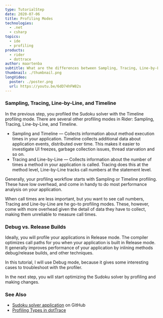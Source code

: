 ```yaml
---
type: TutorialStep
date: 2020-07-06
title: Profiling Modes
technologies:
  - .net
  - csharp
topics:
  - ide
  - profiling
products:
  - rider
  - dottrace
author: maartenba
subtitle: What are the differences between Sampling, Tracing, Line-by-Line, and Timeline profiling?
thumbnail: ./thumbnail.png
longVideo:
  poster: ./poster.png
  url: https://youtu.be/6dD74hFW82s
---
```


### Sampling, Tracing, Line-by-Line, and Timeline

In the previous step, you profiled the Sudoku solver with the Timeline profiling mode. There are several other profiling modes in Rider: Sampling, Tracing, Line-by-Line, and Timeline.

* Sampling and Timeline — Collects information about method execution times in your application. Timeline collects additional data about application events, distributed over time. This makes it easier to investigate UI freezes, garbage collection issues, thread starvation and so on.
* Tracing and Line-by-Line — Collects information about the number of times a method in your application is called. Tracing does this at the method level, Line-by-Line tracks call numbers at the statement level.

Generally, your profiling workflow starts with Sampling or Timeline profiling. These have low overhead, and come in handy to do most performance analysis on your application.

When call times are less important, but you want to see call numbers, Tracing and Line-by-Line are he go-to profiling modes. These, however, come with more overhead given the detail of data they have to collect, making them unreliable to measure call times.

### Debug vs. Release Builds

Ideally, you will profile your applications in Release mode. The compiler optimizes call paths for you when your application is built in Release mode. It generally improves performance of your application by inlining methods debug/release builds, and other techniques.

In this tutorial, I will use Debug mode, because it gives some interesting cases to troubleshoot with the profiler.

In the next step, you will start optimizing the Sudoku solver by profiling and making changes.

### See Also

- [Sudoku solver application](https://github.com/JetBrains/DPA-demo) on GitHub
- [Profiling Types in dotTrace](https://www.jetbrains.com/help/profiler/Profiling_Guidelines__Choosing_the_Right_Profiling_Mode.html)